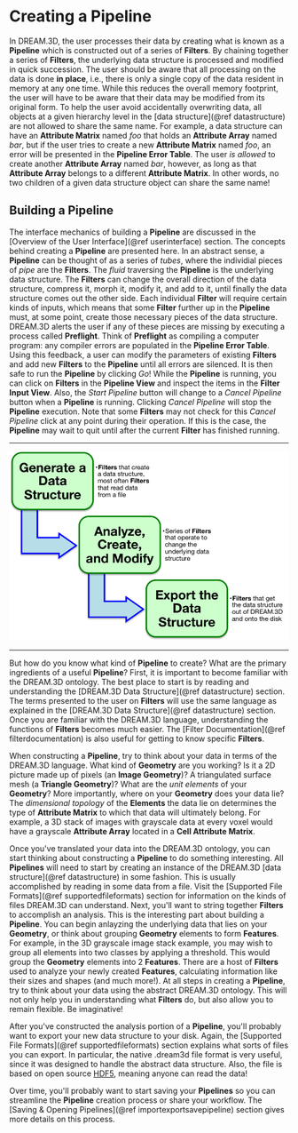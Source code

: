 Creating a Pipeline 
=========

In DREAM.3D, the user processes their data by creating what is known as a **Pipeline** which is constructed out of a series of **Filters**. By chaining together a series of **Filters**, the underlying data structure is processed and modified in quick succession. The user should be aware that all processing on the data is done **in place**, i.e., there is only a single copy of the data resident in memory at any one time. While this reduces the overall memory footprint, the user will have to be aware that their data may be modified from its original form. To help the user avoid accidentally overwriting data, all objects at a given hierarchy level in the [data structure](@ref datastructure) are not allowed to share the same name. For example, a data structure can have an **Attribute Matrix** named _foo_ that holds an **Attribute Array** named _bar_, but if the user tries to create a new **Attribute Matrix** named _foo_, an error will be presented in the **Pipeline Error Table**. The user _is allowed_ to create another **Attribute Array** named _bar_, however, as long as that **Attribute Array** belongs to a different **Attribute Matrix**. In other words, no two children of a given data structure object can share the same name!  

## Building a Pipeline ##
The interface mechanics of building a **Pipeline** are discussed in the [Overview of the User Interface](@ref userinterface) section. The concepts behind creating a **Pipeline** are presented here.  In an abstract sense, a **Pipeline** can be thought of as a series of _tubes_, where the individial pieces of _pipe_ are the **Filters**. The _fluid_ traversing the **Pipeline** is the underlying data structure. The **Filters** can change the overall direction of the data structure, compress it, morph it, modify it, and add to it, until finally the data structure comes out the other side. Each individual **Filter** will require certain kinds of inputs, which means that some **Filter** further up in the **Pipeline** must, at some point, create those necessary pieces of the data structure. DREAM.3D alerts the user if any of these pieces are missing by executing a process called **Preflight**. Think of **Preflight** as compiling a computer program: any compiler errors are populated in the **Pipeline Error Table**. Using this feedback, a user can modify the parameters of existing **Filters** and add new **Filters** to the **Pipeline** until all errors are silenced. It is then safe to run the **Pipeline** by clicking _Go_! While the **Pipeline** is running, you can click on **Filters** in the **Pipeline View** and inspect the items in the **Filter Input View**. Also, the _Start Pipeline_ button will change to a _Cancel Pipeline_ button when a **Pipeline** is running. Clicking _Cancel Pipeline_ will stop the **Pipeline** execution. Note that some **Filters** may not check for this _Cancel Pipeline_ click at any point during their operation. If this is the case, the **Pipeline** may wait to quit until after the current **Filter** has finished running. 

------

![Anatomy of a Pipeline](Images/PipelineAnatomy.png)

------

But how do you know what kind of **Pipeline** to create? What are the primary ingredients of a useful **Pipeline**? First, it is important to become familiar with the DREAM.3D ontology. The best place to start is by reading and understanding the [DREAM.3D Data Structure](@ref datastructure) section. The terms presented to the user on **Filters** will use the same language as explained in the [DREAM.3D Data Structure](@ref datastructure) section. Once you are familiar with the DREAM.3D language, understanding the functions of **Filters** becomes much easier. The [Filter Documentation](@ref filterdocumentation) is also useful for getting to know specific **Filters**. 

When constructing a **Pipeline**, try to think about your data in terms of the DREAM.3D language. What kind of **Geometry** are you working? Is it a 2D picture made up of pixels (an **Image Geometry**)? A triangulated surface mesh (a **Triangle Geometry**)? What are the _unit elements_ of your **Geometry**? More importantly, where on your **Geometry** does your data lie? The _dimensional topology_ of the **Elements** the data lie on determines the type of **Attribute Matrix** to which that data will ultimately belong. For example, a 3D stack of images with grayscale data at every voxel would have a grayscale **Attribute Array** located in a **Cell Attribute Matrix**. 

Once you've translated your data into the DREAM.3D ontology, you can start thinking about constructing a **Pipeline** to do something interesting. All **Pipelines** will need to start by creating an instance of the DREAM.3D [data structure](@ref datastructure) in some fashion. This is usually accomplished by reading in some data from a file. Visit the [Supported File Formats](@ref supportedfileformats) section for information on the kinds of files DREAM.3D can understand. Next, you'll want to string together **Filters** to accomplish an analysis.  This is the interesting part about building a **Pipeline**. You can begin anlayzing the underlying data that lies on your **Geometry**, or think about grouping **Geometry** elements to form **Features**. For example, in the 3D grayscale image stack example, you may wish to group all elements into two classes by applying a threshold. This would group the **Geometry** elements into 2 **Features**. There are a host of **Filters** used to analyze your newly created **Features**, calculating information like their sizes and shapes (and much more!). At all steps in creating a **Pipeline**, try to think about your data using the abstract DREAM.3D ontology. This will not only help you in understanding what **Filters** do, but also allow you to remain flexible. Be imaginative!

After you've constructed the analysis portion of a **Pipeline**, you'll probably want to export your new data structure to your disk. Again, the [Supported File Formats](@ref supportedfileformats) section explains what sorts of files you can export. In particular, the native .dream3d file format is very useful, since it was designed to handle the abstract data structure. Also, the file is based on open source [HDF5](https://www.hdfgroup.org/HDF5/), meaning anyone can read the data!

Over time, you'll probably want to start saving your **Pipelines** so you can streamline the **Pipeline** creation process or share your workflow. The [Saving & Opening Pipelines](@ref importexportsavepipeline) section gives more details on this process.